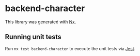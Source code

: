 # backend-character

This library was generated with [Nx](https://nx.dev).

## Running unit tests

Run `nx test backend-character` to execute the unit tests via [Jest](https://jestjs.io).
